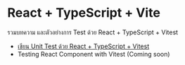 # React + TypeScript + Vite

รวมบทความ และตัวอย่างการ Test ด้วย React + TypeScript + Vitest

- [เขียน Unit Test ด้วย React + TypeScript + Vitest](https://devahoy.com/setup-vitest-with-react/)
- Testing React Component with Vitest (Coming soon)

